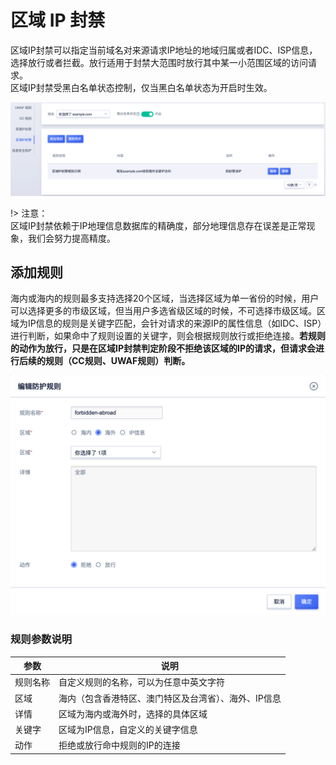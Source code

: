 # 区域 IP 封禁

区域IP封禁可以指定当前域名对来源请求IP地址的地域归属或者IDC、ISP信息，选择放行或者拦截。放行适用于封禁大范围时放行其中某一小范围区域的访问请求。  
区域IP封禁受黑白名单状态控制，仅当黑白名单状态为开启时生效。

![region_ip_img_1](/images/region_ip_img_1.png)

!> 注意：  
区域IP封禁依赖于IP地理信息数据库的精确度，部分地理信息存在误差是正常现象，我们会努力提高精度。

## 添加规则

海内或海内的规则最多支持选择20个区域，当选择区域为单一省份的时候，用户可以选择更多的市级区域，但当用户多选省级区域的时候，不可选择市级区域。区域为IP信息的规则是关键字匹配，会针对请求的来源IP的属性信息（如IDC、ISP）进行判断，如果命中了规则设置的关键字，则会根据规则放行或拒绝连接。**若规则的动作为放行，只是在区域IP封禁判定阶段不拒绝该区域的IP的请求，但请求会进行后续的规则（CC规则、UWAF规则）判断。**

![region_ip_img_2](/images/region_ip_img_2.png)

### 规则参数说明

|参数|说明|
|-|-|
|规则名称|自定义规则的名称，可以为任意中英文字符|
|区域|海内（包含香港特区、澳门特区及台湾省）、海外、IP信息|
|详情|区域为海内或海外时，选择的具体区域|
|关键字|区域为IP信息，自定义的关键字信息|
|动作|拒绝或放行命中规则的IP的连接|


